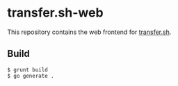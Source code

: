 # transfer.sh-web

This repository contains the web frontend for [transfer.sh](https://github.com/dutchcoders/transfer.sh/).

## Build

```
$ grunt build
$ go generate .
```
